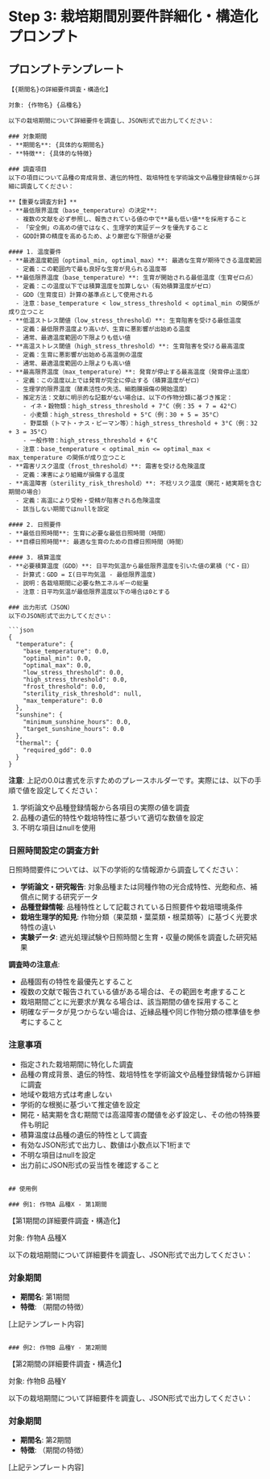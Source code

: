 # Step 3: 栽培期間別要件詳細化・構造化プロンプト

## プロンプトテンプレート

```
【{期間名}の詳細要件調査・構造化】

対象: {作物名} {品種名}

以下の栽培期間について詳細要件を調査し、JSON形式で出力してください：

### 対象期間
- **期間名**: {具体的な期間名}
- **特徴**: {具体的な特徴}

### 調査項目
以下の項目について品種の育成背景、遺伝的特性、栽培特性を学術論文や品種登録情報から詳細に調査してください：

**【重要な調査方針】**
- **最低限界温度（base_temperature）の決定**: 
  - 複数の文献を必ず参照し、報告されている値の中で**最も低い値**を採用すること
  - 「安全側」の高めの値ではなく、生理学的実証データを優先すること
  - GDD計算の精度を高めるため、より厳密な下限値が必要

#### 1. 温度要件
- **最適温度範囲（optimal_min, optimal_max）**: 最適な生育が期待できる温度範囲
  - 定義：この範囲内で最も良好な生育が見られる温度帯
- **最低限界温度（base_temperature）**: 生育が開始される最低温度（生育ゼロ点）
  - 定義：この温度以下では積算温度を加算しない（有効積算温度がゼロ）
  - GDD（生育度日）計算の基準点として使用される
  - 注意：base_temperature < low_stress_threshold < optimal_min の関係が成り立つこと
- **低温ストレス閾値（low_stress_threshold）**: 生育阻害を受ける最低温度
  - 定義：最低限界温度より高いが、生育に悪影響が出始める温度
  - 通常、最適温度範囲の下限よりも低い値
- **高温ストレス閾値（high_stress_threshold）**: 生育阻害を受ける最高温度
  - 定義：生育に悪影響が出始める高温側の温度
  - 通常、最適温度範囲の上限よりも高い値
- **最高限界温度（max_temperature）**: 発育が停止する最高温度（発育停止温度）
  - 定義：この温度以上では発育が完全に停止する（積算温度がゼロ）
  - 生理学的限界温度（酵素活性の失活、細胞膜損傷の開始温度）
  - 推定方法：文献に明示的な記載がない場合は、以下の作物分類に基づき推定：
    - イネ・穀物類：high_stress_threshold + 7°C（例：35 + 7 = 42°C）
    - 小麦類：high_stress_threshold + 5°C（例：30 + 5 = 35°C）
    - 野菜類（トマト・ナス・ピーマン等）：high_stress_threshold + 3°C（例：32 + 3 = 35°C）
    - 一般作物：high_stress_threshold + 6°C
  - 注意：base_temperature < optimal_min <= optimal_max < max_temperature の関係が成り立つこと
- **霜害リスク温度（frost_threshold）**: 霜害を受ける危険温度
  - 定義：凍害により組織が損傷する温度
- **高温障害（sterility_risk_threshold）**: 不稔リスク温度（開花・結実期を含む期間の場合）
  - 定義：高温により受粉・受精が阻害される危険温度
  - 該当しない期間ではnullを設定

#### 2. 日照要件
- **最低日照時間**: 生育に必要な最低日照時間（時間）
- **目標日照時間**: 最適な生育のための目標日照時間（時間）

#### 3. 積算温度
- **必要積算温度（GDD）**: 日平均気温から最低限界温度を引いた値の累積（°C・日）
  - 計算式：GDD = Σ(日平均気温 - 最低限界温度)
  - 説明：各栽培期間に必要な熱エネルギーの総量
  - 注意：日平均気温が最低限界温度以下の場合は0とする

### 出力形式（JSON）
以下のJSON形式で出力してください：

```json
{
  "temperature": {
    "base_temperature": 0.0,
    "optimal_min": 0.0,
    "optimal_max": 0.0,
    "low_stress_threshold": 0.0,
    "high_stress_threshold": 0.0,
    "frost_threshold": 0.0,
    "sterility_risk_threshold": null,
    "max_temperature": 0.0
  },
  "sunshine": {
    "minimum_sunshine_hours": 0.0,
    "target_sunshine_hours": 0.0
  },
  "thermal": {
    "required_gdd": 0.0
  }
}
```

**注意**: 上記の0.0は書式を示すためのプレースホルダーです。実際には、以下の手順で値を設定してください：
1. 学術論文や品種登録情報から各項目の実際の値を調査
2. 品種の遺伝的特性や栽培特性に基づいて適切な数値を設定
3. 不明な項目はnullを使用

### 日照時間設定の調査方針
日照時間要件については、以下の学術的な情報源から調査してください：

- **学術論文・研究報告**: 対象品種または同種作物の光合成特性、光飽和点、補償点に関する研究データ
- **品種登録情報**: 品種特性として記載されている日照要件や栽培環境条件
- **栽培生理学的知見**: 作物分類（果菜類・葉菜類・根菜類等）に基づく光要求特性の違い
- **実験データ**: 遮光処理試験や日照時間と生育・収量の関係を調査した研究結果

**調査時の注意点**:
- 品種固有の特性を最優先とすること
- 複数の文献で報告されている値がある場合は、その範囲を考慮すること
- 栽培期間ごとに光要求が異なる場合は、該当期間の値を採用すること
- 明確なデータが見つからない場合は、近縁品種や同じ作物分類の標準値を参考にすること

### 注意事項
- 指定された栽培期間に特化した調査
- 品種の育成背景、遺伝的特性、栽培特性を学術論文や品種登録情報から詳細に調査
- 地域や栽培方式は考慮しない
- 学術的な根拠に基づいて推定値を設定
- 開花・結実期を含む期間では高温障害の閾値を必ず設定し、その他の特殊要件も明記
- 積算温度は品種の遺伝的特性として調査
- 有効なJSON形式で出力し、数値は小数点以下1桁まで
- 不明な項目はnullを設定
- 出力前にJSON形式の妥当性を確認すること
```

## 使用例

### 例1: 作物A 品種X - 第1期間
```
【第1期間の詳細要件調査・構造化】

対象: 作物A 品種X

以下の栽培期間について詳細要件を調査し、JSON形式で出力してください：

### 対象期間
- **期間名**: 第1期間
- **特徴**: （期間の特徴）

[上記テンプレート内容]
```

### 例2: 作物B 品種Y - 第2期間
```
【第2期間の詳細要件調査・構造化】

対象: 作物B 品種Y

以下の栽培期間について詳細要件を調査し、JSON形式で出力してください：

### 対象期間
- **期間名**: 第2期間
- **特徴**: （期間の特徴）

[上記テンプレート内容]
```
